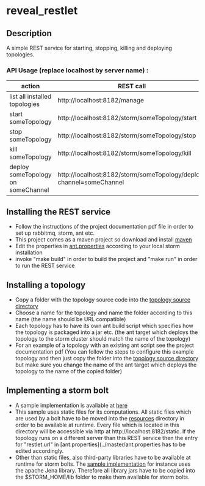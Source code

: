 # reveal_restlet

## Description
A simple REST service for starting, stopping, killing and deploying topologies.
### API Usage (replace localhost by server name) :
action  | REST call
------------- | -------------
list all installed topologies | http://localhost:8182/manage
start someTopology  | http://localhost:8182/storm/someTopology/start
stop someTopology  | http://localhost:8182/storm/someTopology/stop
kill someTopology  | http://localhost:8182/storm/someTopology/kill
deploy someTopology on someChannel | http://localhost:8182/storm/someTopology/deploy?channel=someChannel

## Installing the REST service
* Follow the instructions of the project documentation pdf file in order to set up rabbitmq, storm, ant etc.
* This project comes as a maven project so download and install [maven](http://maven.apache.org/download.cgi)
* Edit the properties in [ant.properties](../master/ant.properties) according to your local storm installation
* invoke "make build" in order to build the project and "make run" in order to run the REST service

## Installing a topology
* Copy a folder with the topology source code into the [topology source directory](../master/topology_src)
* Choose a name for the topology and name the folder according to this name (the name should be URL compatible)
* Each topology has to have its own ant build script which specifies how the topology is packaged into a jar etc. 
  (the ant target which deploys the topology to the storm cluster should match the name of the topology)
* For an example of a topology with an existing ant script see the project documentation pdf
  (You can follow the steps to configure this example topology and then just copy the folder into the [topology source directory](../master/topology_src) but make sure you change the name of the ant target which deploys the topology to
the name of the copied folder)

## Implementing a storm bolt
* A sample implementation is available at [here](../master/topology_src/exampleJavaStormTopology/src/itinno/example/LocationCrawlerBolt.java)
* This sample uses static files for its computations. All static files which are used by a bolt have to be moved into the [resources](../master/resources)
directory in order to be available at runtime. Every file which is located in this directory will be accessible via http at http://localhost:8182/static. 
If the topology runs on a different server than this REST service then the entry for "restlet.url" in [ant.properties](../master/ant.properties has to be edited accordingly.
* Other than static files, also third-party libraries have to be available at runtime for storm bolts. The [sample implementation](../master/topology_src/exampleJavaStormTopology/src/itinno/example/LocationCrawlerBolt.java)
for instance uses the apache Jena library. Therefore all library jars have to be copied into the $STORM_HOME/lib folder to make them available for storm bolts.
